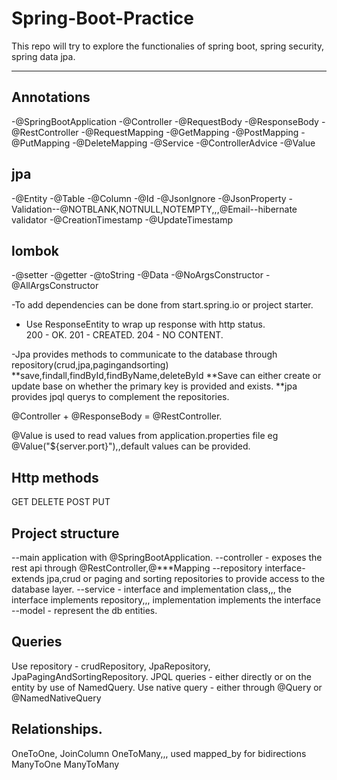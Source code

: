 # Spring-Boot-Practice
This repo will try to explore the functionalies of spring boot, spring security, spring data jpa.

----------------------
Annotations
-------------
-@SpringBootApplication
-@Controller
-@RequestBody
-@ResponseBody
-@RestController
-@RequestMapping
-@GetMapping
-@PostMapping
-@PutMapping
-@DeleteMapping
-@Service
-@ControllerAdvice
-@Value

jpa
---
-@Entity
-@Table
-@Column
-@Id
-@JsonIgnore
-@JsonProperty
-Validation--@NOTBLANK,NOTNULL,NOTEMPTY,,,@Email--hibernate validator
-@CreationTimestamp
-@UpdateTimestamp

lombok
-------
-@setter
-@getter
-@toString
-@Data
-@NoArgsConstructor
-@AllArgsConstructor

-To add dependencies can be done from start.spring.io or project starter.

- Use ResponseEntity to wrap up response with http status.\
200 - OK.
201 - CREATED.
204 - NO CONTENT.

-Jpa provides methods to communicate to the database through repository(crud,jpa,pagingandsorting)
**save,findall,findById,findByName,deleteById
**Save can either create or update base on whether the primary key is provided and exists.
**jpa provides jpql querys to complement the repositories.

@Controller + @ResponseBody = @RestController.

@Value is used to read values from application.properties file eg @Value("${server.port}"),,default values can be provided.

Http methods
--------------
GET
DELETE
POST
PUT

Project structure
-----------------
--main application with @SpringBootApplication.
--controller - exposes the rest api through @RestController,@***Mapping
--repository interface- extends jpa,crud or paging and sorting repositories to provide access to the database layer.
--service - interface and implementation class,,, the interface implements repository,,, implementation implements the interface
--model - represent the db entities.

Queries
---------
Use repository - crudRepository, JpaRepository, JpaPagingAndSortingRepository.
JPQL queries - either directly or on the entity by use of NamedQuery.
Use native query - either through @Query or @NamedNativeQuery

Relationships.
------------------
OneToOne, JoinColumn
OneToMany,,, used mapped_by for bidirections
ManyToOne
ManyToMany







